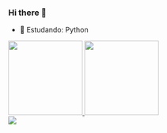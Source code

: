### Hi there 👋

- 🌱 Estudando: Python
<div>
  <a href="https://github.com/zewsbrbrz">
  <img height="150em" src="https://github-readme-stats.vercel.app/api?username=zewsbrbrz&show_icons=true&theme=ocean_dark&include_all_commits=true&count_private=true"/>
  <img height="150em" src="https://github-readme-stats.vercel.app/api/top-langs/?username=zewsbrbrz&layout=compact&langs_count=16&theme=ocean_dark"/>
</div>

<div> 
  <a href = "mailto:menezes.alexandre@escola.pr.gov.br"><img src="https://img.shields.io/badge/-Gmail-%23333?style=for-the-badge&logo=gmail&logoColor=orange" target="_blank"></a>
</div>
